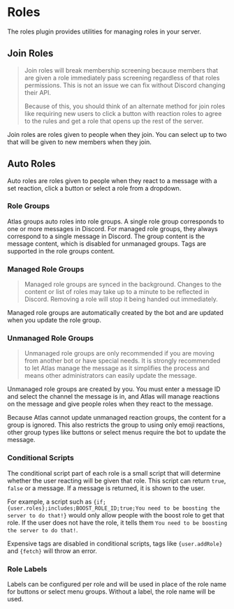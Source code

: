 # Roles

The roles plugin provides utilities for managing roles in your server.

## Join Roles

> Join roles will break membership screening because members that are given a role immediately pass screening regardless of that roles permissions. This is not an issue we can fix without Discord changing their API.
>
> Because of this, you should think of an alternate method for join roles like requiring new users to click a button with reaction roles to agree to the rules and get a role that opens up the rest of the server.

Join roles are roles given to people when they join. You can select up to two that will be given to new members when they join.

## Auto Roles

Auto roles are roles given to people when they react to a message with a set reaction, click a button or select a role from a dropdown.

### Role Groups

Atlas groups auto roles into role groups. A single role group corresponds to one or more messages in Discord. For managed role groups, they always correspond to a single message in Discord. The group content is the message content, which is disabled for unmanaged groups. Tags are supported in the role groups content.

### Managed Role Groups

> Managed role groups are synced in the background. Changes to the content or list of roles may take up to a minute to be reflected in Discord. Removing a role will stop it being handed out immediately.

Managed role groups are automatically created by the bot and are updated when you update the role group.

### Unmanaged Role Groups

> Unmanaged role groups are only recommended if you are moving from another bot or have special needs. It is strongly recommended to let Atlas manage the message as it simplifies the process and means other administrators can easily update the message.

Unmanaged role groups are created by you. You must enter a message ID and select the channel the message is in, and Atlas will manage reactions on the message and give people roles when they react to the message.

Because Atlas cannot update unmanaged reaction groups, the content for a group is ignored. This also restricts the group to using only emoji reactions, other group types like buttons or select menus require the bot to update the message.

### Conditional Scripts

The conditional script part of each role is a small script that will determine whether the user reacting will be given that role. This script can return `true`, `false` or a message. If a message is returned, it is shown to the user.

For example, a script such as `{if;{user.roles};includes;BOOST_ROLE_ID;true;You need to be boosting the server to do that!}` would only allow people with the boost role to get that role. If the user does not have the role, it tells them `You need to be boosting the server to do that!`.

Expensive tags are disabled in conditional scripts, tags like `{user.addRole}` and `{fetch}` will throw an error.

### Role Labels

Labels can be configured per role and will be used in place of the role name for buttons or select menu groups. Without a label, the role name will be used.
